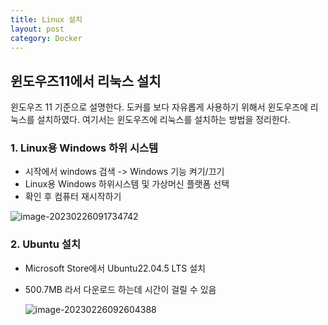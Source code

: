 ```yaml
---
title: Linux 설치
layout: post
category: Docker
---
```


## 윈도우즈11에서 리눅스 설치



윈도우즈 11 기준으로 설명한다. 도커를 보다 자유롭게 사용하기 위해서 윈도우즈에 리눅스를 설치하였다. 여기서는 윈도우즈에 리눅스를 설치하는 방법을 정리한다. 



### 1. Linux용 Windows 하위 시스템

* 시작에서 windows 검색 -> Windows 기능 켜기/끄기
* Linux용 Windows 하위시스템 및 가상머신 플랫폼 선택
* 확인 후 컴퓨터 재시작하기 

![image-20230226091734742](D:\dev\deeplog.github.io\public\img\image-20230226091734742.png)



### 2. Ubuntu 설치

* Microsoft Store에서 Ubuntu22.04.5 LTS 설치 

* 500.7MB 라서 다운로드 하는데 시간이 걸릴 수 있음

  ![image-20230226092604388](D:\dev\deeplog.github.io\public\img\image-20230226092604388.png)

